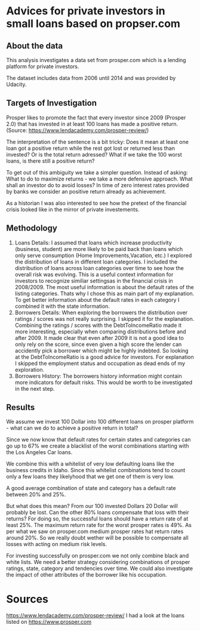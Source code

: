 # Advices for private investors in small loans based on propser.com

## About the data

This analysis investigates a data set from prosper.com which is a lending platform for private investors.

The dataset includes data from 2006 until 2014 and was provided by Udacity.

## Targets of Investigation

Prosper likes to promote the fact that every investor since 2009 (Prosper 2.0) that has invested in at least 100 loans has made a positive return. (Source: https://www.lendacademy.com/prosper-review/)

The interpretation of the sentence is a bit tricky: Does it mean at least one loan got a positive return while the rest got lost or returned less than invested? Or is the total return adressed? What if we take the 100 worst loans, is there still a positive return?

To get out of this ambiguity we take a simpler question. Instead of asking: What to do to maximize returns - we take a more defensive approach. What shall an investor do to avoid losses? In time of zero interest rates provided by banks we consider an positive return already as achievement.

As a historian I was also interested to see how the pretext of the financial crisis looked like in the mirror of private investements.

## Methodology

1. Loans Details:
I assumed that loans which increase productivity (business, student) are more likely to be paid back than loans which only serve consumption (Home Improvements,Vacation, etc.) I explored the distribution of loans in different loan categories. I included the distribution of loans across loan categories over time to see how the overall risk was evolving. This is a useful context information for investors to recognize similiar settingsas in the financial crisis in 2008/2009.
The most useful information is about the default rates of the listing categories. Thats why I chose this as main part of my explanation.
To get better information about the default rates in each category I combined it with the state information.
2. Borrowers Details:
When exploring the borrowers the distribution over ratings / scores was not really surprising. I skipped it for the explanation.
Combining the ratings / scores with the DebtToIncomeRatio made it more interesting, especially when comparing distributions before and after 2009. It made clear that even after 2009 it is not a good idea to only rely on the score, since even given a high score the lender can accidently pick a borrower which might be highly indebted. So looking at the DebtToIncomeRatio is a good advice for investors.
For explanation I skipped the employment status and occupation as dead ends of my exploration.
3. Borrowers History:
The borrowers history information might contain more indicators for default risks. This would be worth to be investigated in the next step.

## Results
We assume we invest 100 Dollar into 100 different loans on prosper platform - what can we do to achieve a positive return in total?

Since we now know that default rates for certain states and categories can go up to 67% we create a blacklist of the worst combinations starting with the Los Angeles Car loans.

We combine this with a whitelist of very low defaulting loans like the business credits in Idaho. Since this whitelist combinations tend to count only a few loans they likelyhood that we get one of them is very low.

A good average combination of state and category has a default rate between 20% and 25%.


But what does this mean? From our 100 invested Dollars 20 Dollar will probably be lost. Can the other 80% loans compensate that loss with their returns? For doing so, the successful loans should have a return rate of at least 25%. The maximum return rate for the worst prosper rates is 49%. As per what we saw on prosper.com medium prosper rates hat return rates around 20%. So we really doubt wether will be possible to compensate all losses with acting on medium risk levels.

For investing successfully on prosper.com we not only combine black and white lists. We need a better strategy considering combinations of prosper ratings, state, category and tendencies over time. We could also investigate the impact of other attributes of the borrower like his occupation.

# Sources

https://www.lendacademy.com/prosper-review/
I had a look at the loans listed on https://www.prosper.com
